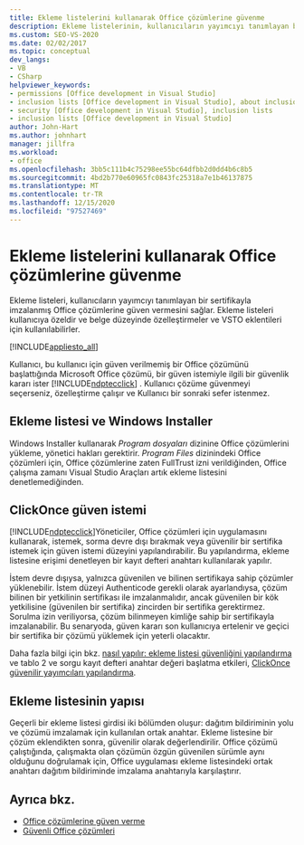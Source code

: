 ```yaml
---
title: Ekleme listelerini kullanarak Office çözümlerine güvenme
description: Ekleme listelerinin, kullanıcıların yayımcıyı tanımlayan bir sertifikayla imzalanmış Office çözümlerine güven vermesini sağlama hakkında bilgi edinin.
ms.custom: SEO-VS-2020
ms.date: 02/02/2017
ms.topic: conceptual
dev_langs:
- VB
- CSharp
helpviewer_keywords:
- permissions [Office development in Visual Studio]
- inclusion lists [Office development in Visual Studio], about inclusion lists
- security [Office development in Visual Studio], inclusion lists
- inclusion lists [Office development in Visual Studio]
author: John-Hart
ms.author: johnhart
manager: jillfra
ms.workload:
- office
ms.openlocfilehash: 3bb5c111b4c75298ee55bc64dfbb2d0dd4b6c8b5
ms.sourcegitcommit: 4bd2b770e60965fc0843fc25318a7e1b46137875
ms.translationtype: MT
ms.contentlocale: tr-TR
ms.lasthandoff: 12/15/2020
ms.locfileid: "97527469"
---
```

# <a name="trust-office-solutions-by-using-inclusion-lists"></a>Ekleme listelerini kullanarak Office çözümlerine güvenme
  Ekleme listeleri, kullanıcıların yayımcıyı tanımlayan bir sertifikayla imzalanmış Office çözümlerine güven vermesini sağlar. Ekleme listeleri kullanıcıya özeldir ve belge düzeyinde özelleştirmeler ve VSTO eklentileri için kullanılabilirler.

 [!INCLUDE[appliesto_all](../vsto/includes/appliesto-all-md.md)]

 Kullanıcı, bu kullanıcı için güven verilmemiş bir Office çözümünü başlattığında Microsoft Office çözümü, bir güven istemiyle ilgili bir güvenlik kararı ister [!INCLUDE[ndptecclick](../vsto/includes/ndptecclick-md.md)] . Kullanıcı çözüme güvenmeyi seçerseniz, özelleştirme çalışır ve Kullanıcı bir sonraki sefer istenmez.

## <a name="inclusion-list-and-windows-installer"></a>Ekleme listesi ve Windows Installer
 Windows Installer kullanarak *Program dosyaları* dizinine Office çözümlerini yükleme, yönetici hakları gerektirir. *Program Files* dizinindeki Office çözümleri için, Office çözümlerine zaten FullTrust izni verildiğinden, Office çalışma zamanı Visual Studio Araçları artık ekleme listesini denetlemediğinden.

## <a name="clickonce-trust-prompt"></a>ClickOnce güven istemi
 [!INCLUDE[ndptecclick](../vsto/includes/ndptecclick-md.md)]Yöneticiler, Office çözümleri için uygulamasını kullanarak, istemek, sorma devre dışı bırakmak veya güvenilir bir sertifika istemek için güven istemi düzeyini yapılandırabilir. Bu yapılandırma, ekleme listesine erişimi denetleyen bir kayıt defteri anahtarı kullanılarak yapılır.

 İstem devre dışıysa, yalnızca güvenilen ve bilinen sertifikaya sahip çözümler yüklenebilir. İstem düzeyi Authenticode gerekli olarak ayarlandıysa, çözüm bilinen bir yetkilinin sertifikası ile imzalanmalıdır, ancak güvenilen bir kök yetkilisine (güvenilen bir sertifika) zincirden bir sertifika gerektirmez. Sorulma izin veriliyorsa, çözüm bilinmeyen kimliğe sahip bir sertifikayla imzalanabilir. Bu senaryoda, güven kararı son kullanıcıya ertelenir ve geçici bir sertifika bir çözümü yüklemek için yeterli olacaktır.

 Daha fazla bilgi için bkz. [nasıl yapılır: ekleme listesi güvenliğini yapılandırma](../vsto/how-to-configure-inclusion-list-security.md) ve tablo 2 ve sorgu kayıt defteri anahtar değeri başlatma etkileri, [ClickOnce güvenilir yayımcıları yapılandırma](/previous-versions/dotnet/articles/ms996418(v=msdn.10)).

## <a name="structure-of-the-inclusion-list"></a>Ekleme listesinin yapısı
 Geçerli bir ekleme listesi girdisi iki bölümden oluşur: dağıtım bildiriminin yolu ve çözümü imzalamak için kullanılan ortak anahtar. Ekleme listesine bir çözüm eklendikten sonra, güvenilir olarak değerlendirilir. Office çözümü çalıştığında, çalışmakta olan çözümün özgün güvenilen sürümle aynı olduğunu doğrulamak için, Office uygulaması ekleme listesindeki ortak anahtarı dağıtım bildiriminde imzalama anahtarıyla karşılaştırır.

## <a name="see-also"></a>Ayrıca bkz.
- [Office çözümlerine güven verme](../vsto/granting-trust-to-office-solutions.md)
- [Güvenli Office çözümleri](../vsto/securing-office-solutions.md)
